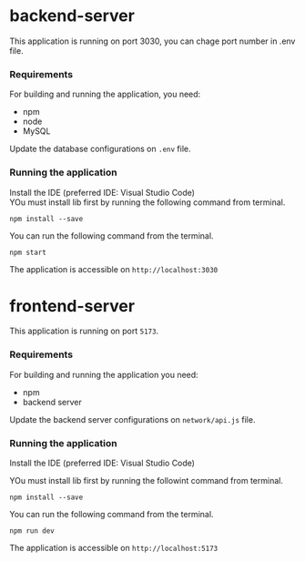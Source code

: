 # backend-server
This application is running on port 3030, you can chage port number in .env file.
 
### Requirements
For building and running the application, you need:

- npm
- node
- MySQL

Update the database configurations on ``.env`` file.

### Running the application

Install the IDE (preferred IDE: Visual Studio Code) <br/>
YOu must install lib first by running the following command from terminal.
```shell
npm install --save
```
You can run the following command from the terminal.

```shell
npm start
```
The application is accessible on ``http://localhost:3030``

# frontend-server
This application is running on port ``5173``.
 
### Requirements
For building and running the application you need:

- npm
- backend server 

Update the backend server configurations on ``network/api.js`` file.

### Running the application

Install the IDE (preferred IDE: Visual Studio Code) <br/>

YOu must install lib first by running the followint command from terminal.
```shell
npm install --save
```
You can run the following command from the terminal.

```shell
npm run dev
```
The application is accessible on ``http://localhost:5173``

